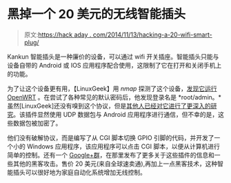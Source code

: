 # 黑掉一个 20 美元的无线智能插头

> 原文:[https://hack aday . com/2014/11/13/hacking-a-20-wifi-smart-plug/](https://hackaday.com/2014/11/13/hacking-a-20-wifi-smart-plug/)

Kankun 智能插头是一种廉价的设备，可以通过 wifi 开关插座。智能插头只能与设备自带的 Android 或 IOS 应用程序配合使用，这限制了它在打开和关闭手机上的功能。

为了让这个设备更有用，【LinuxGeek】用 *nmap* 探测了这个设备，[发现它运行 OpenWRT](http://www.htlinux.com/kankun-runs-on-openwrt-firmware/) 。在尝试了各种常见的默认密码后，他发现登录名是 *root/admin。*虽然[LinuxGeek]还没有嗅到这个协议，但是[其他人已经对它进行了更深入的研究](http://www.cnx-software.com/2014/07/28/kankun-kk-sp3-wi-fi-smart-socket-hacked-based-on-atheros-ar9331-running-openwrt/)。该插件显然使用 UDP 数据包与 Android 应用程序进行通信，但不幸的是，这些数据包被加密了。

他们没有破解协议，而是编写了从 CGI 脚本切换 GPIO 引脚的代码，并开发了一个小的 Windows 应用程序，该应用程序可以点击 CGI 脚本，以便从计算机进行简单的控制。还有一个 [Google+群](https://plus.google.com/communities/115308608951565782559)，在那里发布了更多关于这些插件的信息和一些其他的黑客攻击。售价 20 美元(来自全球速卖通),再加上一点黑客技术，这种智能插头可以很好地为家庭自动化系统增加无线控制。